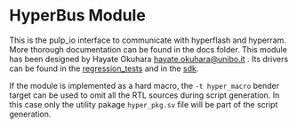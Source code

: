 # HyperBus Module

This is the pulp_io interface to communicate with hyperflash and hyperram. 
More thorough documentation can be found in the docs folder. This module has been designed by Hayate Okuhara <hayate.okuhara@unibo.it> . 
Its drivers can be found in the [regression_tests](https://github.com/pulp-platform/regression_tests/blob/master/peripherals/hyperbus/hyperbus_test.h) and in the [sdk](https://github.com/pulp-platform/pulp-sdk/blob/sup_fpga/rtos/pulpos/pulp/drivers/hyperbus/hyperbus-v3.c).

If the module is implemented as a hard macro, the `-t hyper_macro` bender target can be used to omit all the RTL sources during script generation. In this case only the utility pakage `hyper_pkg.sv` file will be part of the script generation.



